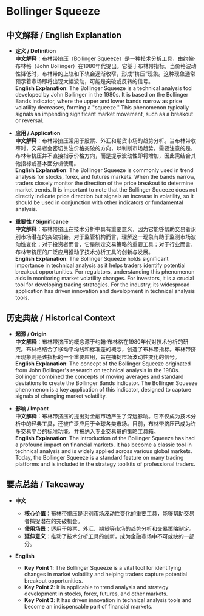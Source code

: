 # Bollinger Squeeze

## 中文解释 / English Explanation

* **定义 / Definition**  
  **中文解释**：布林带挤压（Bollinger Squeeze）是一种技术分析工具，由约翰·布林格（John Bollinger）在1980年代提出。它基于布林带指标，当价格波动性降低时，布林带的上轨和下轨会逐渐收窄，形成“挤压”现象。这种现象通常预示着市场即将出现大幅波动，可能是突破或反转的信号。  
  **English Explanation**: The Bollinger Squeeze is a technical analysis tool developed by John Bollinger in the 1980s. It is based on the Bollinger Bands indicator, where the upper and lower bands narrow as price volatility decreases, forming a "squeeze." This phenomenon typically signals an impending significant market movement, such as a breakout or reversal.

* **应用 / Application**  
  **中文解释**：布林带挤压常用于股票、外汇和期货市场的趋势分析。当布林带收窄时，交易者会密切关注价格突破的方向，以判断市场趋势。需要注意的是，布林带挤压并不直接指示价格方向，而是提示波动性即将增加，因此需结合其他指标或基本面分析使用。  
  **English Explanation**: The Bollinger Squeeze is commonly used in trend analysis for stocks, forex, and futures markets. When the bands narrow, traders closely monitor the direction of the price breakout to determine market trends. It is important to note that the Bollinger Squeeze does not directly indicate price direction but signals an increase in volatility, so it should be used in conjunction with other indicators or fundamental analysis.

* **重要性 / Significance**  
  **中文解释**：布林带挤压在技术分析中具有重要意义，因为它能够帮助交易者识别市场潜在的突破机会。对于监管机构而言，理解这一现象有助于监测市场波动性变化；对于投资者而言，它是制定交易策略的重要工具；对于行业而言，布林带挤压的广泛应用推动了技术分析工具的创新与发展。  
  **English Explanation**: The Bollinger Squeeze holds significant importance in technical analysis as it helps traders identify potential breakout opportunities. For regulators, understanding this phenomenon aids in monitoring market volatility changes. For investors, it is a crucial tool for developing trading strategies. For the industry, its widespread application has driven innovation and development in technical analysis tools.

## 历史典故 / Historical Context

* **起源 / Origin**  
  **中文解释**：布林带挤压的概念源于约翰·布林格在1980年代对技术分析的研究。布林格结合了移动平均线和标准差的概念，创造了布林带指标。布林带挤压现象则是该指标的一个重要应用，旨在捕捉市场波动性变化的信号。  
  **English Explanation**: The concept of the Bollinger Squeeze originated from John Bollinger's research on technical analysis in the 1980s. Bollinger combined the concepts of moving averages and standard deviations to create the Bollinger Bands indicator. The Bollinger Squeeze phenomenon is a key application of this indicator, designed to capture signals of changing market volatility.

* **影响 / Impact**  
  **中文解释**：布林带挤压的提出对金融市场产生了深远影响。它不仅成为技术分析中的经典工具，还被广泛应用于全球各类市场。目前，布林带挤压已成为许多交易平台的标准功能，并被纳入专业交易员的策略工具箱。  
  **English Explanation**: The introduction of the Bollinger Squeeze has had a profound impact on financial markets. It has become a classic tool in technical analysis and is widely applied across various global markets. Today, the Bollinger Squeeze is a standard feature on many trading platforms and is included in the strategy toolkits of professional traders.

## 要点总结 / Takeaway

* **中文**  
  - **核心价值**：布林带挤压是识别市场波动性变化的重要工具，能够帮助交易者捕捉潜在的突破机会。  
  - **使用场景**：适用于股票、外汇、期货等市场的趋势分析和交易策略制定。  
  - **延伸意义**：推动了技术分析工具的创新，成为金融市场中不可或缺的一部分。  

* **English**  
  - **Key Point 1**: The Bollinger Squeeze is a vital tool for identifying changes in market volatility and helping traders capture potential breakout opportunities.  
  - **Key Point 2**: It is applicable to trend analysis and strategy development in stocks, forex, futures, and other markets.  
  - **Key Point 3**: It has driven innovation in technical analysis tools and become an indispensable part of financial markets.